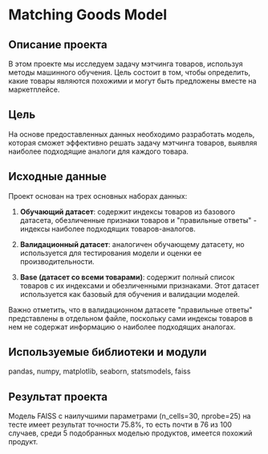 # Matching Goods Model

## Описание проекта

В этом проекте мы исследуем задачу мэтчинга товаров, используя методы машинного обучения. Цель состоит в том, чтобы определить, какие товары являются похожими и могут быть предложены вместе на маркетплейсе.

## Цель

На основе предоставленных данных необходимо разработать модель, которая сможет эффективно решать задачу мэтчинга товаров, выявляя наиболее подходящие аналоги для каждого товара.

## Исходные данные

Проект основан на трех основных наборах данных:

1. **Обучающий датасет**: содержит индексы товаров из базового датасета, обезличенные признаки товаров и "правильные ответы" - индексы наиболее подходящих товаров-аналогов.

2. **Валидационный датасет**: аналогичен обучающему датасету, но используется для тестирования модели и оценки ее производительности.

3. **Base (датасет со всеми товарами)**: содержит полный список товаров с их индексами и обезличенными признаками. Этот датасет используется как базовый для обучения и валидации моделей.

Важно отметить, что в валидационном датасете "правильные ответы" представлены в отдельном файле, поскольку сами индексы товаров в нем не содержат информацию о наиболее подходящих аналогах.

## Используемые библиотеки и модули

pandas, numpy, matplotlib, seaborn, statsmodels, faiss

## Результат проекта

Модель FAISS с наилучшими параметрами (n_cells=30, nprobe=25) на тесте имеет результат точности 75.8%, то есть почти в 76 из 100 случаев, среди 5 подобранных моделью продуктов, имеется похожий продукт.
